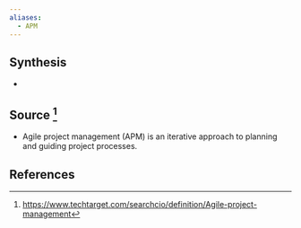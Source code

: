 ```yaml
---
aliases:
  - APM
---
```

## Synthesis
- 
## Source [^1]
- Agile project management (APM) is an iterative approach to planning and guiding project processes.
## References

[^1]: https://www.techtarget.com/searchcio/definition/Agile-project-management
